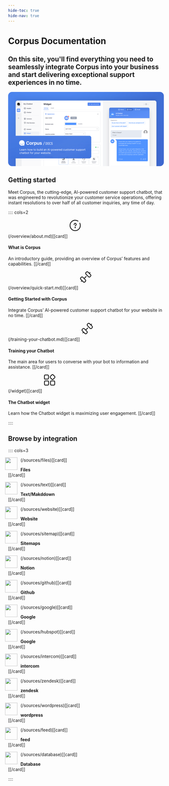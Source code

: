 ```yaml
---
hide-toc: true
hide-nav: true
---
```


# Corpus Documentation

## On this site, you'll find everything you need to seamlessly integrate Corpus into your business and start delivering exceptional support experiences in no time.

![Corpus.Chat](./media/docs-hero.png)

## Getting started

Meet Corpus, the cutting-edge, AI-powered customer support chatbot, that was engineered to revolutionize your customer service operations, offering instant resolutions to over half of all customer inquiries, any time of day. 

:::: cols=2

(/overview/about.md)[[card]]
<svg xmlns="http://www.w3.org/2000/svg" viewBox="0 0 24 24" fill="none" stroke="currentColor" stroke-width="1.5" stroke-linecap="round" style="width:40px;height:40px;margin-bottom:20px">
<path d="M17.5 3.64702C15.9221 2.60596 14.0318 2 12 2C6.47715 2 2 6.47715 2 12C2 17.5228 6.47715 22 12 22C17.5228 22 22 17.5228 22 12C22 10.3814 21.6154 8.85259 20.9327 7.5M10 10.5V10C10 8.89543 10.8954 8 12 8C13.1046 8 14 8.89543 14 10V10.1213C14 10.6839 13.7765 11.2235 13.3787 11.6213L12 13M12.5 16C12.5 16.2761 12.2761 16.5 12 16.5C11.7239 16.5 11.5 16.2761 11.5 16M12.5 16C12.5 15.7239 12.2761 15.5 12 15.5C11.7239 15.5 11.5 15.7239 11.5 16M12.5 16H11.5" />
</svg>

#### What is Corpus
An introductory guide, providing an overview of Corpus’ features and capabilities.
[[/card]]


(/overview/quick-start.md)[[card]]
<svg xmlns="http://www.w3.org/2000/svg" viewBox="0 0 24 24" fill="none" stroke="currentColor" stroke-width="1.5" stroke-linecap="round" style="width:40px;height:40px;margin-bottom:20px">
<path d="M3.5 20.5L5 19M19 5L20.5 3.5M9 15L13 11M11 21V21C11.5452 20.4548 11.8179 20.1821 11.9636 19.888C12.2409 19.3285 12.2409 18.6715 11.9636 18.112C11.8179 17.8179 11.5453 17.5453 11 17L7 13C6.45475 12.4548 6.18213 12.1821 5.88803 12.0364C5.32848 11.7591 4.67152 11.7591 4.11197 12.0364C3.81787 12.1821 3.54525 12.4548 3 13V13C2.45475 13.5452 2.18213 13.8179 2.03639 14.112C1.75911 14.6715 1.75911 15.3285 2.03639 15.888C2.18213 16.1821 2.45475 16.4547 3 17L7 21C7.54525 21.5452 7.81787 21.8179 8.11197 21.9636C8.67152 22.2409 9.32848 22.2409 9.88803 21.9636C10.1821 21.8179 10.4548 21.5452 11 21ZM21 11V11C21.5452 10.4548 21.8179 10.1821 21.9636 9.88803C22.2409 9.32848 22.2409 8.67152 21.9636 8.11197C21.8179 7.81787 21.5453 7.54525 21 7L17 3C16.4548 2.45475 16.1821 2.18213 15.888 2.03639C15.3285 1.75911 14.6715 1.75911 14.112 2.03639C13.8179 2.18213 13.5452 2.45475 13 3V3C12.4548 3.54525 12.1821 3.81787 12.0364 4.11197C11.7591 4.67152 11.7591 5.32848 12.0364 5.88803C12.1821 6.18213 12.4547 6.45475 13 7L17 11C17.5452 11.5452 17.8179 11.8179 18.112 11.9636C18.6715 12.2409 19.3285 12.2409 19.888 11.9636C20.1821 11.8179 20.4548 11.5452 21 11Z" ></path>
</svg>

#### Getting Started with Corpus
Integrate Corpus’ Al-powered customer support chatbot for your website in no time.
[[/card]]

(/training-your-chatbot.md)[[card]]
<svg xmlns="http://www.w3.org/2000/svg" viewBox="0 0 24 24" fill="none" stroke="currentColor" stroke-width="1.5" stroke-linecap="round" style="width:40px;height:40px;margin-bottom:20px">
<path d="M3.5 20.5L5 19M19 5L20.5 3.5M9 15L13 11M11 21V21C11.5452 20.4548 11.8179 20.1821 11.9636 19.888C12.2409 19.3285 12.2409 18.6715 11.9636 18.112C11.8179 17.8179 11.5453 17.5453 11 17L7 13C6.45475 12.4548 6.18213 12.1821 5.88803 12.0364C5.32848 11.7591 4.67152 11.7591 4.11197 12.0364C3.81787 12.1821 3.54525 12.4548 3 13V13C2.45475 13.5452 2.18213 13.8179 2.03639 14.112C1.75911 14.6715 1.75911 15.3285 2.03639 15.888C2.18213 16.1821 2.45475 16.4547 3 17L7 21C7.54525 21.5452 7.81787 21.8179 8.11197 21.9636C8.67152 22.2409 9.32848 22.2409 9.88803 21.9636C10.1821 21.8179 10.4548 21.5452 11 21ZM21 11V11C21.5452 10.4548 21.8179 10.1821 21.9636 9.88803C22.2409 9.32848 22.2409 8.67152 21.9636 8.11197C21.8179 7.81787 21.5453 7.54525 21 7L17 3C16.4548 2.45475 16.1821 2.18213 15.888 2.03639C15.3285 1.75911 14.6715 1.75911 14.112 2.03639C13.8179 2.18213 13.5452 2.45475 13 3V3C12.4548 3.54525 12.1821 3.81787 12.0364 4.11197C11.7591 4.67152 11.7591 5.32848 12.0364 5.88803C12.1821 6.18213 12.4547 6.45475 13 7L17 11C17.5452 11.5452 17.8179 11.8179 18.112 11.9636C18.6715 12.2409 19.3285 12.2409 19.888 11.9636C20.1821 11.8179 20.4548 11.5452 21 11Z" ></path>
</svg>

#### Training your Chatbot
The main area for users to converse with your bot to information and assistance.
[[/card]]

(/widget)[[card]]
<svg xmlns="http://www.w3.org/2000/svg" viewBox="0 0 24 24" fill="none" stroke="currentColor" stroke-width="1.5" stroke-linecap="round" style="width:40px;height:40px;margin-bottom:20px">
<g fill="none" stroke="currentColor" stroke-miterlimit="10" stroke-width="1.5"><path d="m3.6 10.1h4.7c.9 0 1.7-.7 1.7-1.7v-4.6c0-.9-.7-1.7-1.7-1.7h-4.7c-.9 0-1.6.8-1.6 1.7v4.7c0 .9.7 1.6 1.6 1.6z"></path><path d="m3.8 21.7h4.7c.9 0 1.7-.7 1.7-1.7v-4.7c0-.9-.7-1.7-1.7-1.7h-4.7c-.9 0-1.7.7-1.7 1.7v4.7c0 1 .7 1.7 1.7 1.7z"></path><path d="m15.6 21.7h4.7c.9 0 1.7-.7 1.7-1.7v-4.7c0-.9-.7-1.7-1.7-1.7h-4.7c-.9 0-1.7.7-1.7 1.7v4.7c0 1 .8 1.7 1.7 1.7z"></path><path d="m18.9 10.5 3.2-3.2c.6-.6.6-1.7 0-2.3l-3.2-3.2c-.6-.6-1.7-.6-2.3 0l-3.1 3.2c-.6.6-.6 1.7 0 2.3l3.2 3.2c.6.6 1.6.6 2.2 0z"></path>
</svg>

#### The Chatbot widget
Learn how the Chatbot widget is maximizing user engagement.
[[/card]]

::::


## Browse by integration

:::: cols=3

(/sources/files)[[card]]
<img src="https://app.corpus.chat/static/img/source-files.svg" style="width:2.5rem;height:2.5rem;float:left;margin:0 10px -5px -10px">
<h4 style="margin:7px 0 0 0">Files</h4>
[[/card]]

(/sources/text)[[card]]
<img src="https://app.corpus.chat/static/img/source-files.svg" style="width:2.5rem;height:2.5rem;float:left;margin:0 10px -5px -10px">
<h4 style="margin:7px 0 0 0">Text/Makddown</h4>
[[/card]]

(/sources/website)[[card]]
<img src="https://app.corpus.chat/static/img/source-website.svg" style="width:2.5rem;height:2.5rem;float:left;margin:0 10px -5px -10px">
<h4 style="margin:7px 0 0 0">Website</h4>
[[/card]]

(/sources/sitemap)[[card]]
<img src="https://app.corpus.chat/static/img/source-sitemap.svg" style="width:2.5rem;height:2.5rem;float:left;margin:0 10px -5px -10px">
<h4 style="margin:7px 0 0 0">Sitemaps</h4>
[[/card]]

(/sources/notion)[[card]]
<img src="https://app.corpus.chat/static/img/source-notion.svg" class="dark-invert" style="width:2.5rem;height:2.5rem;float:left;margin:0 10px -5px -10px">
<h4 style="margin:7px 0 0 0">Notion</h4>
[[/card]]

(/sources/github)[[card]]
<img src="https://app.corpus.chat/static/img/source-github.svg" class="dark-invert" style="width:2.5rem;height:2.5rem;float:left;margin:0 10px -5px -10px">
<h4 style="margin:7px 0 0 0">Github</h4>
[[/card]]

(/sources/google)[[card]]
<img src="https://app.corpus.chat/static/img/source-google-drive.svg" style="width:2.5rem;height:2.5rem;float:left;margin:0 10px -5px -10px">
<h4 style="margin:7px 0 0 0">Google</h4>
[[/card]]

(/sources/hubspot)[[card]]
<img src="https://app.corpus.chat/static/img/source-hubspot.svg" style="width:2.5rem;height:2.5rem;float:left;margin:0 10px -5px -10px">
<h4 style="margin:7px 0 0 0">Google</h4>
[[/card]]

(/sources/intercom)[[card]]
<img src="https://app.corpus.chat/static/img/source-intercom.svg" style="width:2.5rem;height:2.5rem;float:left;margin:0 10px -5px -10px">
<h4 style="margin:7px 0 0 0">intercom</h4>
[[/card]]

(/sources/zendesk)[[card]]
<img src="https://app.corpus.chat/static/img/source-zendesk.svg" style="width:2.5rem;height:2.5rem;float:left;margin:0 10px -5px -10px">
<h4 style="margin:7px 0 0 0">zendesk</h4>
[[/card]]

(/sources/wordpress)[[card]]
<img src="https://app.corpus.chat/static/img/source-wordpress.svg" style="width:2.5rem;height:2.5rem;float:left;margin:0 10px -5px -10px">
<h4 style="margin:7px 0 0 0">wordpress</h4>
[[/card]]

(/sources/feed)[[card]]
<img src="https://app.corpus.chat/static/img/source-feed.svg" style="width:2.5rem;height:2.5rem;float:left;margin:0 10px -5px -10px">
<h4 style="margin:7px 0 0 0">feed</h4>
[[/card]]

(/sources/database)[[card]]
<img src="https://app.corpus.chat/static/img/source-google.svg" style="width:2.5rem;height:2.5rem;float:left;margin:0 10px -5px -10px">
<h4 style="margin:7px 0 0 0">Database</h4>
[[/card]]




::::
